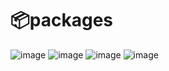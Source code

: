 # 📦packages
![image](https://github.com/user-attachments/assets/95708be9-b22c-49cc-8234-3acf3b206e2c)
![image](https://github.com/user-attachments/assets/76a52fbb-6948-4939-9c6c-e3c01352bca4)
![image](https://github.com/user-attachments/assets/82c476ee-633f-42ec-8b83-5c05e8e11b1b)
![image](https://github.com/user-attachments/assets/5e15984d-55a0-4179-a550-a04a79a20e75)
